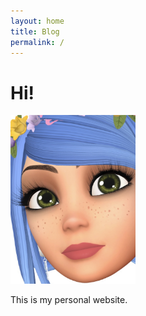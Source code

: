 ```yaml
---
layout: home
title: Blog
permalink: /
---
```

# Hi!

<img src="/imgs/mika.jpeg" width="200">

This is my personal website.
